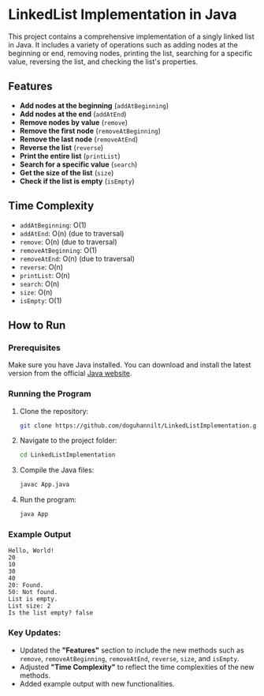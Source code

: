 
# LinkedList Implementation in Java

This project contains a comprehensive implementation of a singly linked list in Java. It includes a variety of operations such as adding nodes at the beginning or end, removing nodes, printing the list, searching for a specific value, reversing the list, and checking the list's properties.

## Features

- **Add nodes at the beginning** (`addAtBeginning`)
- **Add nodes at the end** (`addAtEnd`)
- **Remove nodes by value** (`remove`)
- **Remove the first node** (`removeAtBeginning`)
- **Remove the last node** (`removeAtEnd`)
- **Reverse the list** (`reverse`)
- **Print the entire list** (`printList`)
- **Search for a specific value** (`search`)
- **Get the size of the list** (`size`)
- **Check if the list is empty** (`isEmpty`)

## Time Complexity

- `addAtBeginning`: O(1)
- `addAtEnd`: O(n) (due to traversal)
- `remove`: O(n) (due to traversal)
- `removeAtBeginning`: O(1)
- `removeAtEnd`: O(n) (due to traversal)
- `reverse`: O(n)
- `printList`: O(n)
- `search`: O(n)
- `size`: O(n)
- `isEmpty`: O(1)

## How to Run

### Prerequisites
Make sure you have Java installed. You can download and install the latest version from the official [Java website](https://www.oracle.com/java/technologies/javase-jdk11-downloads.html).

### Running the Program

1. Clone the repository:
   ```bash
   git clone https://github.com/doguhannilt/LinkedListImplementation.git
   ```

2. Navigate to the project folder:
   ```bash
   cd LinkedListImplementation
   ```

3. Compile the Java files:
   ```bash
   javac App.java
   ```

4. Run the program:
   ```bash
   java App
   ```

### Example Output

```text
Hello, World!
20
10
30
40
20: Found.
50: Not found.
List is empty.
List size: 2
Is the list empty? false
```

### Key Updates:
- Updated the **"Features"** section to include the new methods such as `remove`, `removeAtBeginning`, `removeAtEnd`, `reverse`, `size`, and `isEmpty`.
- Adjusted **"Time Complexity"** to reflect the time complexities of the new methods.
- Added example output with new functionalities.
